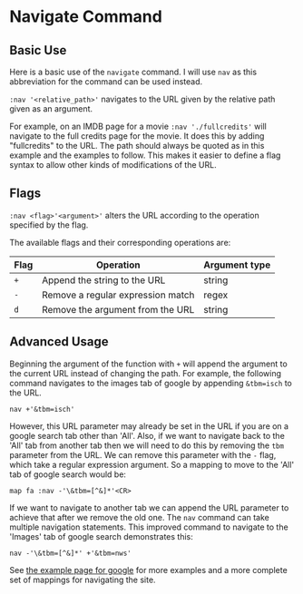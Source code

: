 # Navigate Command

## Basic Use

Here is a basic use of the `navigate` command. I will use `nav` as this abbreviation for the command can be used instead.

`:nav '<relative_path>'` navigates to the URL given by the relative path given as an argument.

For example, on an IMDB page for a movie `:nav './fullcredits'` will navigate to the full credits page for the movie. It does this by adding "fullcredits" to the URL. The path should always be quoted as in this example and the examples to follow. This makes it easier to define a flag syntax to allow other kinds of modifications of the URL.


## Flags

`:nav <flag>'<argument>'` alters the URL according to the operation specified by the flag.

The available flags and their corresponding operations are:

| Flag		| Operation 							| Argument type		|
| --------- | ------------------------------------- | ----------------- |
| `+`		| Append the string to the URL			| string			|
| `-`		| Remove a regular expression match		| regex				|
| `d`		| Remove the argument from the URL		| string			|


## Advanced Usage

Beginning the argument of the function with `+` will append the argument to the current URL instead of changing the path. For example, the following command navigates to the images tab of google by appending `&tbm=isch` to the URL.

```vim
nav +'&tbm=isch'
```

However, this URL parameter may already be set in the URL if you are on a google search tab other than 'All'. Also, if we want to navigate back to the 'All' tab from another tab then we will need to do this by removing the `tbm` parameter from the URL. We can remove this parameter with the `-` flag, which take a regular expression argument. So a mapping to move to the 'All' tab of google search would be:

```vim
map fa :nav -'\&tbm=[^&]*'<CR>
```

If we want to navigate to another tab we can append the URL parameter to achieve that after we remove the old one. The `nav` command can take multiple navigation statements. This improved command to navigate to the 'Images' tab of google search demonstrates this:

```vim
nav -'\&tbm=[^&]*' +'&tbm=nws'
```

See [the example page for google](./examples/sites/google.html) for more examples and a more complete set of mappings for navigating the site.

